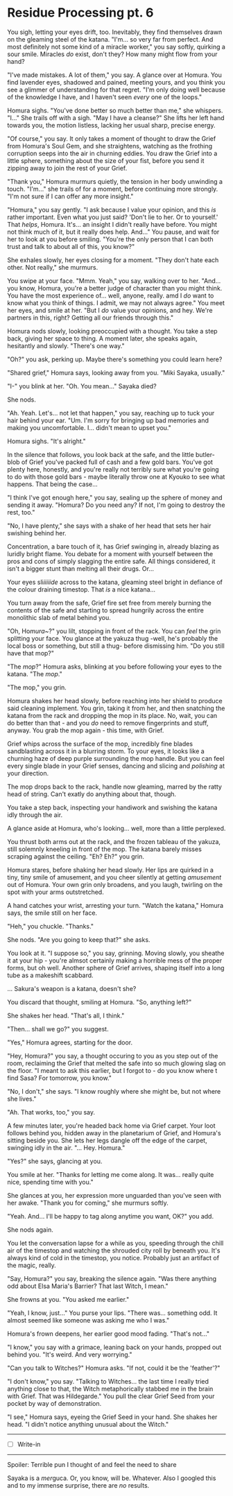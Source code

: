 # Residue Processing pt. 6

You sigh, letting your eyes drift, too. Inevitably, they find themselves drawn on the gleaming steel of the katana. "I'm... so very far from perfect. And most definitely not some kind of a miracle worker," you say softly, quirking a sour smile. Miracles *do* exist, don't they? How many might flow from your hand?

"I've made mistakes. A lot of them," you say. A glance over at Homura. You find lavender eyes, shadowed and pained, meeting yours, and you think you see a glimmer of understanding for that regret. "I'm only doing well because of the knowledge I have, and I haven't seen *every* one of the loops."

Homura sighs. "You've done better so much better than me," she whispers. "I..." She trails off with a sigh. "May I have a cleanse?" She lifts her left hand towards you, the motion listless, lacking her usual sharp, precise energy.

"Of course," you say. It only takes a moment of thought to draw the Grief from Homura's Soul Gem, and she straightens, watching as the frothing corruption seeps into the air in churning eddies. You draw the Grief into a little sphere, something about the size of your fist, before you send it zipping away to join the rest of your Grief.

"Thank you," Homura murmurs quietly, the tension in her body unwinding a touch. "I'm..." she trails of for a moment, before continuing more strongly. "I'm not sure if I can offer any more insight."

"Homura," you say gently. "I ask because I value your opinion, and this *is* rather important. Even what you just said? 'Don't lie to her. Or to yourself.' That *helps*, Homura. It's... an insight I didn't really have before. You might not think much of it, but it really does help. And..." You pause, and wait for her to look at you before smiling. "You're the only person that I can both trust and talk to about all of this, you know?"

She exhales slowly, her eyes closing for a moment. "They don't hate each other. Not really," she murmurs.

You swipe at your face. "Mmm. Yeah," you say, walking over to her. "And... you know, Homura, you're a better judge of character than you might think. You have the most experience of... well, anyone, really. amd I *do* want to know what you think of things. I admit, we may not always agree." You meet her eyes, and smile at her. "But I *do* value your opinions, and hey. We're partners in this, right? Getting all our friends through this."

Homura nods slowly, looking preoccupied with a thought. You take a step back, giving her space to thing. A moment later, she speaks again, hesitantly and slowly. "There's one way."

"Oh?" you ask, perking up. Maybe there's something you could learn here?

"Shared grief," Homura says, looking away from you. "Miki Sayaka, usually."

"I-" you blink at her. "Oh. You mean..." Sayaka died?

She nods.

"Ah. Yeah. Let's... not let that happen," you say, reaching up to tuck your hair behind your ear. "Um. I'm sorry for bringing up bad memories and making you uncomfortable. I... didn't mean to upset you."

Homura sighs. "It's alright."

In the silence that follows, you look back at the safe, and the little butler-blob of Grief you've packed full of cash and a few gold bars. You've got plenty here, honestly, and you're really not terribly sure what you're going to do with those gold bars - maybe literally throw one at Kyouko to see what happens. That being the case...

"I think I've got enough here," you say, sealing up the sphere of money and sending it away. "Homura? Do you need any? If not, I'm going to destroy the rest, too."

"No, I have plenty," she says with a shake of her head that sets her hair swishing behind her.

Concentration, a bare touch of it, has Grief swinging in, already blazing as luridly bright flame. You debate for a moment with yourself between the pros and cons of simply slagging the entire safe. All things considered, it isn't a bigger stunt than melting all their drugs. Or...

Your eyes sli*iiiiide* across to the katana, gleaming steel bright in defiance of the colour draining timestop. That *is* a nice katana...

You turn away from the safe, Grief fire set free from merely burning the contents of the safe and starting to spread hungrily across the entire monolithic slab of metal behind you.

"Oh, Ho*mura\~*?" you lilt, stopping in front of the rack. You can *feel* the grin splitting your face. You glance at the yakuza thug -well, he's probably the local boss or something, but still a thug- before dismissing him. "Do you still have that mop?"

"The *mop*?" Homura asks, blinking at you before following your eyes to the katana. "The *mop*."

"The mop," you grin.

Homura shakes her head slowly, before reaching into her shield to produce said cleaning implement. You grin, taking it from her, and then snatching the katana from the rack and dropping the mop in its place. No, wait, you can do better than that - and you *do* need to remove fingerprints and stuff, anyway. You grab the mop again - this time, with Grief.

Grief whips across the surface of the mop, incredibly fine blades sandblasting across it in a blurring storm. To your eyes, it looks like a churning haze of deep purple surrounding the mop handle. But you can feel every single blade in your Grief senses, dancing and slicing and *polishing* at your direction.

The mop drops back to the rack, handle now gleaming, marred by the ratty head of string. Can't exatly do anything about that, though.

You take a step back, inspecting your handiwork and swishing the katana idly through the air.

A glance aside at Homura, who's looking... well, more than a little perplexed.

You thrust both arms out at the rack, and the frozen tableau of the yakuza, still solemnly kneeling in front of the mop. The katana barely misses scraping against the ceiling. "Eh? Eh?" you grin.

Homura stares, before shaking her head slowly. Her lips are quirked in a tiny, tiny smile of amusement, and you cheer silently at getting *amusement* out of Homura. Your own grin only broadens, and you laugh, twirling on the spot with your arms outstretched.

A hand catches your wrist, arresting your turn. "Watch the katana," Homura says, the smile still on her face.

"Heh," you chuckle. "Thanks."

She nods. "Are you going to keep that?" she asks.

You look at it. "I suppose so," you say, grinning. Moving slowly, you sheathe it at your hip - you're almsot certainly making a horrible mess of the proper forms, but oh well. Another sphere of Grief arrives, shaping itself into a long tube as a makeshift scabbard.

... Sakura's weapon is a katana, doesn't she?

You discard that thought, smiling at Homura. "So, anything left?"

She shakes her head. "That's all, I think."

"Then... shall we go?" you suggest.

"Yes," Homura agrees, starting for the door.

"Hey, Homura?" you say, a thought occuring to you as you step out of the room, reclaiming the Grief that melted the safe into so much glowing slag on the floor. "I meant to ask this earlier, but I forgot to - do you know where t find Sasa? For tomorrow, you know."

"No, I don't," she says. "I know roughly where she might be, but not where she lives."

"Ah. That works, too," you say.

A few minutes later, you're headed back home via Grief carpet. Your loot follows behind you, hidden away in the planetarium of Grief, and Homura's sitting beside you. She lets her legs dangle off the edge of the carpet, swinging idly in the air. "... Hey. Homura."

"Yes?" she says, glancing at you.

You smile at her. "Thanks for letting me come along. It was... really quite nice, spending time with you."

She glances at you, her expression more unguarded than you've seen with her awake. "Thank you for coming," she murmurs softly.

"Yeah. And... I'll be happy to tag along anytime you want, OK?" you add.

She nods again.

You let the conversation lapse for a while as you, speeding through the chill air of the timestop and watching the shrouded city roll by beneath you. It's always kind of cold in the timestop, you notice. Probably just an artifact of the magic, really.

"Say, Homura?" you say, breaking the silence again. "Was there anything odd about Elsa Maria's Barrier? That last Witch, I mean."

She frowns at you. "You asked me earlier."

"Yeah, I know, just..." You purse your lips. "There was... something odd. It almost seemed like someone was asking me who I was."

Homura's frown deepens, her earlier good mood fading. "That's not..."

"I know," you say with a grimace, leaning back on your hands, propped out behind you. "It's weird. And very worrying."

"Can you talk to Witches?" Homura asks. "If not, could it be the 'feather'?"

"I don't know," you say. "Talking to Witches... the last time I really tried anything close to that, the Witch metaphorically stabbed me in the brain with Grief. That was Hildegarde." You pull the clear Grief Seed from your pocket by way of demonstration.

"I see," Homura says, eyeing the Grief Seed in your hand. She shakes her head. "I didn't notice anything unusual about the Witch."

---

- [ ] Write-in

---

Spoiler: Terrible pun I thought of and feel the need to share

Sayaka is a *mer*guca. Or, you know, will be. Whatever. Also I googled this and to my immense surprise, there are *no* results.
